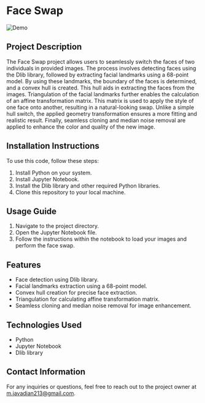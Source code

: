 # Face Swap

![Demo](screenshot.png)

## Project Description

The Face Swap project allows users to seamlessly switch the faces of two individuals in provided images. The process involves detecting faces using the Dlib library, followed by extracting facial landmarks using a 68-point model. By using these landmarks, the boundary of the faces is determined, and a convex hull is created. This hull aids in extracting the faces from the images. Triangulation of the facial landmarks further enables the calculation of an affine transformation matrix. This matrix is used to apply the style of one face onto another, resulting in a natural-looking swap. Unlike a simple hull switch, the applied geometry transformation ensures a more fitting and realistic result. Finally, seamless cloning and median noise removal are applied to enhance the color and quality of the new image.

## Installation Instructions

To use this code, follow these steps:

1. Install Python on your system.
2. Install Jupyter Notebook.
3. Install the Dlib library and other required Python libraries.
4. Clone this repository to your local machine.

## Usage Guide

1. Navigate to the project directory.
2. Open the Jupyter Notebook file.
3. Follow the instructions within the notebook to load your images and perform the face swap.

## Features

* Face detection using Dlib library.
* Facial landmarks extraction using a 68-point model.
* Convex hull creation for precise face extraction.
* Triangulation for calculating affine transformation matrix.
* Seamless cloning and median noise removal for image enhancement.

## Technologies Used

   * Python
   * Jupyter Notebook
   * Dlib library

## Contact Information

For any inquiries or questions, feel free to reach out to the project owner at m.javadian213@gmail.com.
